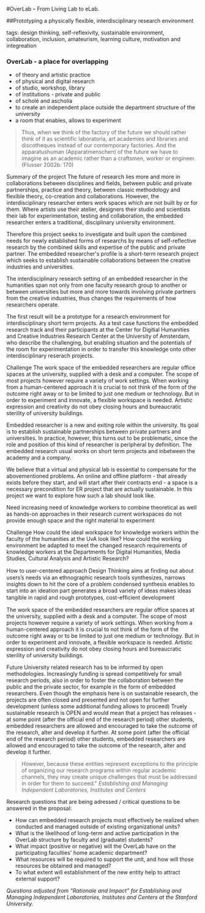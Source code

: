 #OverLab – From Living Lab to eLab.

##Prototyping a physically flexible, interdisciplinary research environment 

tags: design thinking, self-reflexivity, sustainable environment, collaboration, inclusion, amateurism, learning culture, motivation and integreation

###		OverLab - a place for overlapping

- of theory and artistic practice
- of physical and digital research
- of studio, workshop, library
- of institutions - private and public
- of scholé and ascholía
- to create an independent place outside the department structure of the university
- a room that enables, allows to experiment


> Thus, when we think of the factory of the future we should rather think of it as scientific laboratoria, art academies and libraries and discotheques instead of our contemporary factories. And the apparatushuman (Apparatmenschen) of the future we have to imagine as an academic rather than a craftsmen, worker or engineer. (Flusser 2002b: 170)

Summary of the project
The future of research lies more and more in collaborations between disciplines and fields, between public and private partnerships, practice and theory, between classic methodology and flexible theory, co-creation and collaborations. 
However, the interdisciplinary researcher enters work spaces which are not built by or for them. Where artists use their atelier, designers their studio and scientists their lab for experimentation, testing and collaboration, the embedded researcher enters a traditional, disciplinary university environment.

Therefore this project seeks to investigate and built upon the combined needs for newly established forms of researchs by means of self-reflective research by the combined skills and expertise of the public and private partner. 
The embedded researcher's profile is a short-term research project which seeks to establish sustainable collaborations between the creative industries and universities.

The interdisciplinary research setting of an embedded researcher in the humanities span not only from one faculty research group to another or between universities but more and more towards involving private partners from the creative industries, thus changes the requirements of how researchers operate.

The first result will be a prototype for a research environment for interdisciplinary short term projects. As a test case functions the embedded research track and their participants at the Center for Digitial Humanities and Creative Industries Research Center at the University of Amsterdam, who describe the challenging, but enabling situation and the potentials of the room for experimentation in order to transfer this knowledge onto other interdisciplinary reserach projects. 



Challenge
The work space of the embedded researchers are regular office spaces at the university, supplied with a desk and a computer. The scope of most projects however require a variety of work settings.
When working from a human-centered approach it is crucial to not think of the form of the outcome right away or to be limited to just one medium or technology. But in order to experiment and innovate, a flexible workspace is needed. Artistic expression and creativity do not obey closing hours and bureaucratic sterility of university buildings.

Embedded researcher is a new and exiting role within the university. Its goal is to establish sustainable partnerships between private partners and universities. In practice, however, this turns out to be problematic, since the role and position of this kind of researcher is peripheral by definition. The embedded research usual works on short term projects and inbetween the academy and a company.

We believe that a virtual and physical lab is essential to compensate for the abovementioned problems. An online and offline platform - that already exists before they start, and will start after their contracts end - a space is a necessary precondition for ER project that are actually sustainable. In this project we want to explore how such a lab should look like.

Need
increasing need of knowledge workers to combine theoretical as well as hands-on approaches in their research
current workspaces do not provide enough space and the right material to experiment

Challenge 
How could the ideal workspace for knowledge workers within the faculty of the humanities at the UvA look like? How could the working environment be adapted to meet the changed research requirements of knowledge workers at the Departments for Digital Humanities, Media Studies, Cultural Analysis and Artistic Research?

How to user-centered approach Design Thinking
aims at ﬁnding out about users’s needs via an ethnographic research tools
synthesizes, narrows insights down to hit the core of a problem
condensed synthesis enables to start into an ideation part
generates a broad variety of ideas
makes ideas tangible in rapid and rough prototypes, cost-efﬁcient development

The work space of the embedded researchers are regular office spaces at the university, supplied with a desk and a computer. The scope of most projects however require a variety of work settings.
When working from a human-centered approach it is crucial to not think of the form of the outcome right away or to be limited to just one medium or technology. But in order to experiment and innovate, a flexible workspace is needed. Artistic expression and creativity do not obey closing hours and bureaucratic sterility of university buildings.

Future University related research has to be informed by open methodologies. Increasingly funding is spread competitively for small research periods, also in order to foster the collaboration between the public and the private sector, for example in the form of embedded researchers. Even though the emphasis here is on sustainable research, the projects are often closed and presented and not open for further development (unless some additional funding allows to proceed) 
Truely sustainable research is OPEN and would mean that a project has releases - at some point (after the official end of the research period) other students, embedded researchers are allowed and encouraged to take the outcome of the research, alter and develop it further. At some point (after the official end of the research period) other students, embedded researchers are allowed and encouraged to take the outcome of the research, alter and develop it further.

>However, because these entities represent exceptions to the principle of organizing our research programs within regular academic channels, they may create unique challenges that must be addressed in order for them to succeed."
*Establishing and Managing Independent Laboratories, Institutes and Centers*

Research questions that are being adressed / critical questions to be answered in the proposal:

- How can embedded research projects most effectively be realized when conducted and managed outside of existing organizational units? 
- What is the likelihood of long-term and active participation in the OverLab structure by faculty and (graduate) students? 
- What impact (positive or negative) will the OverLab have on the participating faculties' home academic department? 
- What resources will be required to support the unit, and how will those resources be obtained and managed? 
- To what extent will establishment of the new entity help to attract external support? 

*Questions adjusted from “Rationale and Impact” for Establishing and Managing Independent Laboratories, Institutes and Centers at the Stanford University.* 
